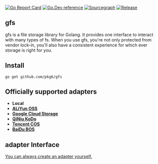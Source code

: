 [![Go Report Card](https://goreportcard.com/badge/github.com/pkg6/gfs)](https://goreportcard.com/report/github.com/pkg6/gfs)
[![Go.Dev reference](https://img.shields.io/badge/go.dev-reference-blue?logo=go&logoColor=white)](https://pkg.go.dev/github.com/pkg6/gfs?tab=doc)
[![Sourcegraph](https://sourcegraph.com/github.com/pkg6/gfs/-/badge.svg)](https://sourcegraph.com/github.com/pkg6/gfs?badge)
[![Release](https://img.shields.io/github/release/pkg6/gfs.svg?style=flat-square)](https://github.com/pkg6/gfs/releases)

## gfs
gfs is a file storage library for Golang. It provides one interface to interact with many types of fs. When you use gfs, you're not only protected from vendor lock-in, you'll also have a consistent experience for which ever storage is right for you.

## Install

~~~
go get github.com/pkg6/gfs
~~~

## Officially supported adapters

- **Local**
- **[ALiYun OSS](https://help.aliyun.com/product/31815.html)**
- **[Google Cloud Storage](https://cloud.google.com/storage/docs/introduction?hl=zh-CN)**
- **[QiNiu KoDo](https://www.qiniu.com/products/kodo)**
- **[Tencent COS](https://cloud.tencent.com/product/cos)**
- **[BaiDu BOS](https://cloud.baidu.com/product/bos.html)**

## adapter Interface
[You can always create an adapter yourself.](https://github.com/pkg6/gfs/blob/main/ifs.go#L77)
